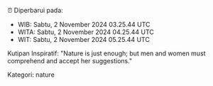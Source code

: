 ⏰ Diperbarui pada:
- WIB: Sabtu, 2 November 2024 03.25.44 UTC
- WITA: Sabtu, 2 November 2024 04.25.44 UTC
- WIT: Sabtu, 2 November 2024 05.25.44 UTC

Kutipan Inspiratif:
"Nature is just enough; but men and women must comprehend and accept her suggestions."


Kategori: nature

